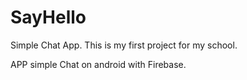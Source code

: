 # SayHello
Simple Chat App. This is my first project for my school.

APP simple Chat on android with Firebase.
